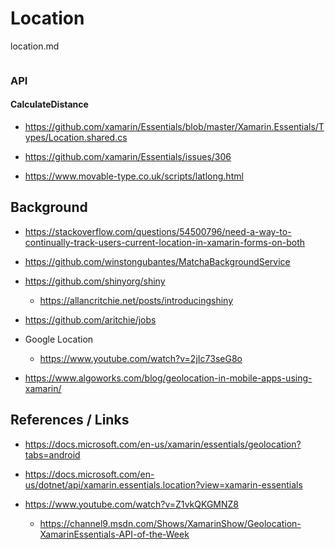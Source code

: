 # Location

location.md

```
```


### API

#### CalculateDistance

*   https://github.com/xamarin/Essentials/blob/master/Xamarin.Essentials/Types/Location.shared.cs

*   https://github.com/xamarin/Essentials/issues/306

*   https://www.movable-type.co.uk/scripts/latlong.html

## Background 

*   https://stackoverflow.com/questions/54500796/need-a-way-to-continually-track-users-current-location-in-xamarin-forms-on-both

*   https://github.com/winstongubantes/MatchaBackgroundService

*   https://github.com/shinyorg/shiny

    *   https://allancritchie.net/posts/introducingshiny

*   https://github.com/aritchie/jobs

*   Google Location

    *   https://www.youtube.com/watch?v=2jIc73seG8o

*   https://www.algoworks.com/blog/geolocation-in-mobile-apps-using-xamarin/


## References / Links

*   https://docs.microsoft.com/en-us/xamarin/essentials/geolocation?tabs=android

*   https://docs.microsoft.com/en-us/dotnet/api/xamarin.essentials.location?view=xamarin-essentials

*   https://www.youtube.com/watch?v=Z1vkQKGMNZ8

    *   https://channel9.msdn.com/Shows/XamarinShow/Geolocation-XamarinEssentials-API-of-the-Week
